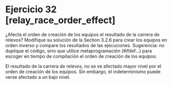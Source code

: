  # Ejercicio 32 [relay_race_order_effect]
 
¿Afecta el orden de creación de los equipos el resultado de la carrera de relevos? Modifique su solución de la Section 3.2.6 para crear los equipos en orden inverso y compare los resultados de las ejecuciones. Sugerencia: no duplique el código, sino que utilice metaprogramación (#ifdef…​) para escoger en tiempo de compilación el orden de creación de los equipos.

El resultado de la carrera de relevos, no se ve afectado mayor nivel por el orden de creación de los equipos. Sin embargo, el indeterminismo puede verse afectado a un bajo nivel.